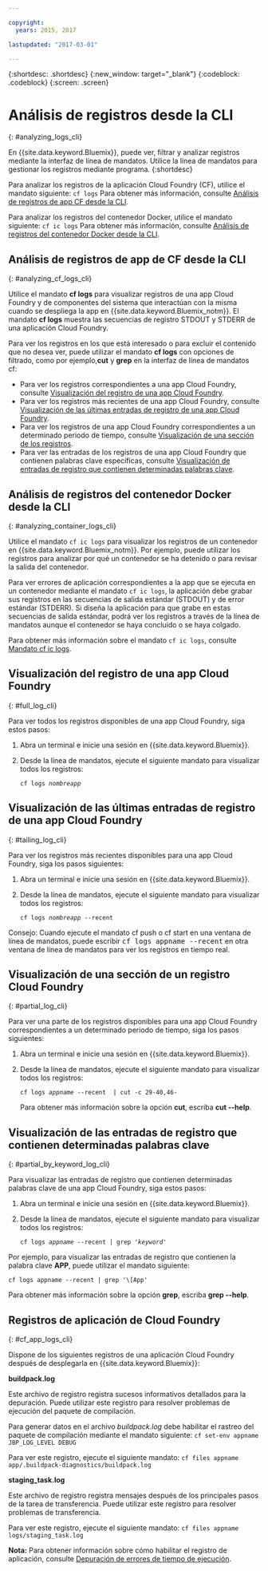 ```yaml
---

copyright:
  years: 2015, 2017

lastupdated: "2017-03-01"

---
```



{:shortdesc: .shortdesc}
{:new_window: target="_blank"}
{:codeblock: .codeblock}
{:screen: .screen}

# Análisis de registros desde la CLI
{: #analyzing_logs_cli}

En {{site.data.keyword.Bluemix}}, puede ver, filtrar y analizar registros mediante la interfaz de línea de mandatos. Utilice la línea de mandatos para gestionar los registros mediante programa. 
{:shortdesc}

Para analizar los registros de la aplicación Cloud Foundry (CF), utilice el mandato siguiente: `cf logs` Para obtener más información, consulte [Análisis de registros de app CF desde la CLI](logging_view_cli.html#analyzing_cf_logs_cli).

Para analizar los registros del contenedor Docker, utilice el mandato siguiente: `cf ic logs` Para obtener más información, consulte [Análisis de registros del contenedor Docker desde la CLI](logging_view_cli.html#analyzing_container_logs_cli).


## Análisis de registros de app de CF desde la CLI
{: #analyzing_cf_logs_cli}

Utilice el mandato **cf logs** para visualizar registros de una app Cloud Foundry y de componentes del sistema que interactúan con la misma cuando se despliega la app en {{site.data.keyword.Bluemix_notm}}. El mandato **cf logs** muestra las secuencias de registro STDOUT y STDERR de una aplicación Cloud Foundry.

Para ver los registros en los que está interesado o para excluir el contenido que no desea ver, puede utilizar el mandato **cf logs** con opciones de filtrado, como por ejemplo,**cut** y **grep** en la interfaz de línea de mandatos cf:

* Para ver los registros correspondientes a una app Cloud Foundry, consulte [Visualización del registro de una app Cloud Foundry](logging_view_cli.html#full_log_cli).
* Para ver los registros más recientes de una app Cloud Foundry, consulte [Visualización de las últimas entradas de registro de una app Cloud Foundry](logging_view_cli.html#tailing_log_cli).
* Para ver los registros de una app Cloud Foundry correspondientes a un determinado periodo de tiempo, consulte [Visualización de una sección de los registros](logging_view_cli.html#partial_log_cli).
* Para ver las entradas de los registros de una app Cloud Foundry que contienen palabras clave específicas, consulte [Visualización de entradas de registro que contienen determinadas palabras clave](logging_view_cli.html#partial_by_keyword_log_cli).


## Análisis de registros del contenedor Docker desde la CLI
{: #analyzing_container_logs_cli}

Utilice el mandato `cf ic logs` para visualizar los registros de un contenedor en {{site.data.keyword.Bluemix_notm}}. Por ejemplo, puede utilizar los registros para analizar por qué un contenedor se ha detenido o para revisar la salida del contenedor.  

Para ver errores de aplicación correspondientes a la app que se ejecuta en un contenedor mediante el mandato `cf ic logs`, la aplicación debe grabar sus registros en las secuencias de salida estándar (STDOUT) y de error estándar (STDERR). Si diseña la aplicación para que grabe en estas secuencias de salida estándar, podrá ver los registros a través de la línea de mandatos aunque el contenedor se haya concluido o se haya colgado. 

Para obtener más información sobre el mandato `cf ic logs`, consulte [Mandato cf ic logs](/docs/containers/container_cli_reference_cfic.html#container_cli_reference_cfic__logs).


## Visualización del registro de una app Cloud Foundry
{: #full_log_cli}

Para ver todos los registros disponibles de una app Cloud Foundry, siga estos pasos:

1. Abra un terminal e inicie una sesión en {{site.data.keyword.Bluemix}}.

2. Desde la línea de mandatos, ejecute el siguiente mandato para visualizar todos los registros:

   <pre class="pre screen"><code>cf logs <var class="keyword varname">nombreapp</var></code></pre>
   
   
## Visualización de las últimas entradas de registro de una app Cloud Foundry
{: #tailing_log_cli}

Para ver los registros más recientes disponibles para una app Cloud Foundry, siga los pasos siguientes:

1. Abra un terminal e inicie una sesión en {{site.data.keyword.Bluemix}}.

2. Desde la línea de mandatos, ejecute el siguiente mandato para visualizar todos los registros:

     <pre class="pre screen"><code>cf logs <var class="keyword varname">nombreapp</var> --recent</code></pre>

<div class="note tip"><span class="tiptitle">Consejo:</span> Cuando ejecute el mandato <span class="keyword cmdname">cf push</span> o <span class="keyword cmdname">cf
start</span> en una ventana de línea de mandatos, puede escribir <samp class="ph codeph">cf
logs appname --recent</samp> en otra ventana de línea de mandatos para ver los
registros en tiempo real. </div>


## Visualización de una sección de un registro Cloud Foundry
{: #partial_log_cli}

Para ver una parte de los registros disponibles para una app Cloud Foundry correspondientes a un determinado periodo de tiempo, siga los pasos siguientes:

1. Abra un terminal e inicie una sesión en {{site.data.keyword.Bluemix}}.

2. Desde la línea de mandatos, ejecute el siguiente mandato para visualizar todos los registros:

    <pre class="pre screen"><code>cf logs <var class="keyword varname">appname</var> --recent  | cut -c 29-40,46-</code></pre>
    
    Para obtener más información sobre la opción **cut**, escriba **cut --help**.


## Visualización de las entradas de registro que contienen determinadas palabras clave
{: #partial_by_keyword_log_cli}

Para visualizar las entradas de registro que contienen determinadas palabras clave de una app Cloud Foundry, siga estos pasos:

1. Abra un terminal e inicie una sesión en {{site.data.keyword.Bluemix}}.

2. Desde la línea de mandatos, ejecute el siguiente mandato para visualizar todos los registros:

    <pre class="pre screen"><code>cf logs <var class="keyword varname">appname</var> --recent | grep '<var class="keyword varname">keyword</var>'</code></pre>
    

Por ejemplo, para visualizar las entradas de registro que contienen la palabra clave **APP**, puede utilizar el mandato siguiente:

<pre class="pre screen"><code>cf logs appname --recent | grep '\[App'
</code></pre>

Para obtener más información sobre la opción **grep**, escriba **grep --help**.


## Registros de aplicación de Cloud Foundry
{: #cf_app_logs_cli}

Dispone de los siguientes registros de una aplicación Cloud Foundry después de desplegarla en {{site.data.keyword.Bluemix}}:

**buildpack.log**

Este archivo de registro registra sucesos informativos detallados para la depuración. Puede utilizar este registro para resolver problemas de ejecución del paquete de compilación.

Para generar datos en el archivo *buildpack.log* debe habilitar el rastreo del paquete de compilación mediante el mandato siguiente: `cf set-env appname JBP_LOG_LEVEL DEBUG`
   
   
Para ver este registro, ejecute el siguiente mandato: `cf files appname app/.buildpack-diagnostics/buildpack.log`



**staging_task.log**

Este archivo de registro registra mensajes después de los principales pasos de la tarea de transferencia. Puede utilizar este registro para resolver problemas de transferencia.

Para ver este registro, ejecute el siguiente mandato: `cf files appname logs/staging_task.log`



**Nota:** Para obtener información sobre cómo habilitar el registro de aplicación, consulte [Depuración de errores de tiempo de ejecución](/docs/debug/index.html#debugging-runtime-errors).



